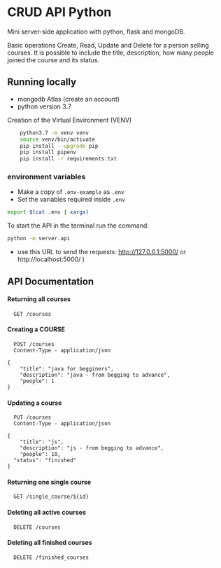 # CRUD API Python

Mini server-side application with python, flask and mongoDB. 

Basic operations Create, Read, Update and Delete for a person selling courses. It is possible to include the title, description, how many people joined the course and its status.


## Running locally

- mongodb Atlas (create an account)
- python version 3.7

Creation of the Virtual Environment (VENV)

```bash
    python3.7 -m venv venv
    source venv/bin/activate
    pip install --upgrade pip
    pip install pipenv
    pip install -r requirements.txt 
```

 ### environment variables
- Make a copy of `.env-example` as `.env`
- Set the variables required inside `.env`

```sh
export $(cat .env | xargs)
``` 

 To start the API in the terminal run the command: 

 ```sh 
 python -m server.api 
 ```

 - use this URL to send the requests: http://127.0.0.1:5000/ or http://localhost:5000/ )


## API Documentation

#### Returning all courses

```http
  GET /courses
```

#### Creating a COURSE

```http
  POST /courses
  Content-Type - application/json
```

```
{
	"title": "java for begginers",
	"description": "java - from begging to advance",
	"people": 1
}
```
#### Updating a course

```http
  PUT /courses
  Content-Type - application/json
```

```
{
	"title": "js",
	"description": "js - from begging to advance",
	"people": 10,
  "status": "finished"
}
```

#### Returning one single course

```http
  GET /single_course/${id}
```

#### Deleting all active courses

```http
  DELETE /courses
```

#### Deleting all finished courses

```http
  DELETE /finished_courses
```
